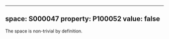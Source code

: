   ---
  space: S000047
  property: P100052
  value: false
  ---
  
  The space is non-trivial by definition.
